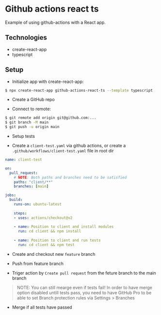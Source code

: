 # Github actions react ts

Example of using github-actions with a React app.

## Technologies

- create-react-app
- typescript

## Setup

- Initialize app with create-react-app:

```bash
$ npx create-react-app github-actions-react-ts --template typescript
```

- Create a GitHub repo

- Connect to remote:

```bash
$ git remote add origin git@github.com:...
$ git branch -M main
$ git push -u origin main
```

- Setup tests

- Create a `client-test.yaml` via github actions, or create a `.github/workflows/client-test.yaml` file in root dir

```yml
name: client-test

on:
  pull_request:
    # NOTE: Both paths and branches need to be satisfied
    paths: "client/**"
    branches: [main]

jobs:
  build:
    runs-on: ubuntu-latest
    
    steps:
    - uses: actions/checkout@v2
    
    - name: Position to client and install modules
      run: cd client && npm install
    
    - name: Position to client and run tests
      run: cd client && npm test

```

- Create and checkout new `feature` branch

- Push from feature branch

- Triger action by `Create pull request` from the feture branch to the main branch

> NOTE: You can still mearge even if tests fail! In order to have merge option disabled untill tests pass, you need to have GitHub Pro to be able to set Branch protection rules via Settings > Branches

- Merge if all tests have passed
